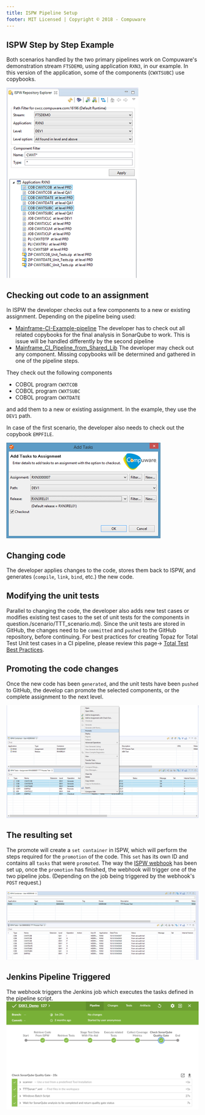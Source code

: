 ```yaml
---
title: ISPW Pipeline Setup
footer: MIT Licensed | Copyright © 2018 - Compuware
---
```


## ISPW Step by Step Example

Both scenarios handled by the two primary pipelines work on Compuware's demonstration stream `FTSDEMO`, using application `RXN3`, in our example. In this version of the application, some of the components (`CWXTSUBC`) use copybooks.

![ISPW repository explorer](./images/ISPW_repository_explorer.png)

## Checking out code to an assignment

In ISPW the developer checks out a few components to a new or existing assignment. Depending on the pipeline being used:

- [Mainframe-CI-Example-pipeline](../pipelines/basic_example_pipeline.md)
The developer has to check out all related copybooks for the final analysis in SonarQube to work. This is issue will be handled differently by the second pipeline
- [Mainframe_CI_Pipeline_from_Shared_Lib](../advanced_pipelines/readme.md#mainframe-ci-pipeline-from-shared-lib)
The developer may check out any component. Missing copybooks will be determined and gathered in one of the pipeline steps.

They check out the following components

- COBOL program `CWXTCOB`
- COBOL program `CWXTSUBC`
- COBOL program `CWXTDATE`

and add them to a new or existing assignment. In the example, they use the `DEV1` path.

In case of the first scenario, the developer also needs to check out the copybook `EMPFILE`.

![ISPW checkout](./images/ISPW_checkout.png)

## Changing code

The developer applies changes to the code, stores them back to ISPW, and generates (`compile`, `link`, `bind`, etc.) the new code.

## Modifying the unit tests

Parallel to changing the code, the developer also adds new test cases or modifies existing test cases to the set of unit tests for the components in question./scenario/TTT_scenario.md). Since the unit tests are stored in GitHub, the changes need to be `committed` and `pushed` to the GitHub repository, before continuing.  For best practices for creating Topaz for Total Test Unit test cases in a CI pipeline, please review this page-> [Total Test Best Practices](./TTT_scenario.md).

## Promoting the code changes

Once the new code has been `generated`, and the unit tests have been `pushed` to GitHub, the develop can promote the selected components, or the complete assignment to the next level.

![ISPW promote](./images/ISPW_promote.png)

## The resulting set

The promote will create a `set container` in ISPW, which will perform the steps required for the `promotion` of the code. This `set` has its own ID and contains all `tasks` that were `promoted`. The way the [ISPW webhook](../tool_configuration/webhook_setup.md) has been set up, once the `promotion` has finished, the webhook will trigger one of the two pipeline jobs. (Depending on the job being triggered by the webhook's `POST` request.)

![ISPW set](./images/ISPW_set.png)

## Jenkins Pipeline Triggered

The webhook triggers the Jenkins job which executes the tasks defined in the pipeline script.  
![ISPW set](../pipelines/images/Jenkins_Pipeline.png)
